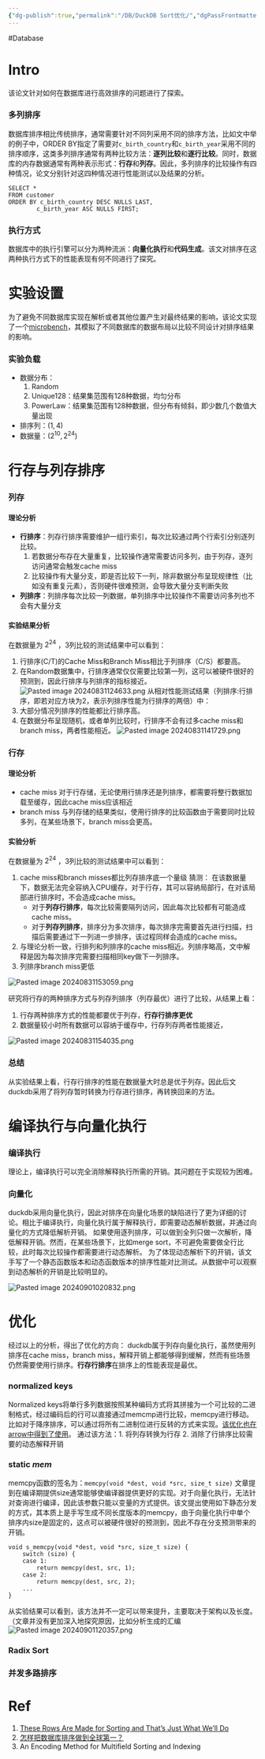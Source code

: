 ```yaml
---
{"dg-publish":true,"permalink":"/DB/DuckDB Sort优化/","dgPassFrontmatter":true}
---
```


#Database

# Intro
该论文针对如何在数据库进行高效排序的问题进行了探索。
### 多列排序
数据库排序相比传统排序，通常需要针对不同列采用不同的排序方法，比如文中举的例子中，ORDER BY指定了需要对`c_birth_country`和`c_birth_year`采用不同的排序顺序，这类多列排序通常有两种比较方法：**逐列比较**和**逐行比较**。同时，数据库的内存数据通常有两种表示形式：**行存**和**列存**。因此，多列排序的比较操作有四种情况，论文分别针对这四种情况进行性能测试以及结果的分析。
```
SELECT * 
FROM customer 
ORDER BY c_birth_country DESC NULLS LAST, 
        c_birth_year ASC NULLS FIRST;
```
### 执行方式
数据库中的执行引擎可以分为两种流派：**向量化执行**和**代码生成**。该文对排序在这两种执行方式下的性能表现有何不同进行了探究。
# 实验设置
为了避免不同数据库实现在解析或者其他位置产生对最终结果的影响，该论文实现了一个[microbench](https://github.com/lnkuiper/experiments/tree/master/sorting_simulation)，其模拟了不同数据库的数据布局以比较不同设计对排序结果的影响。
### 实验负载
- 数据分布：
	1. Random
	2. Unique128：结果集范围有128种数据，均匀分布
	3. PowerLaw：结果集范围有128种数据，但分布有倾斜，即少数几个数值大量出现
- 排序列：$(1,4)$
- 数据量：$(2^{10} , 2^{24})$
# 行存与列存排序
### 列存
#### 理论分析
- **行排序**：列存行排序需要维护一组行索引，每次比较通过两个行索引分别逐列比较。
	1. 若数据分布存在大量重复，比较操作通常需要访问多列，由于列存，逐列访问通常会触发cache miss
	2. 比较操作有大量分支，即是否比较下一列，除非数据分布呈现规律性（比如没有重复元素），否则硬件很难预测，会导致大量分支判断失败
- **列排序**：列排序每次比较一列数据，单列排序中比较操作不需要访问多列也不会有大量分支
#### 实验结果分析
在数据量为 $2^{24}$ ，3列比较的测试结果中可以看到：
1. 行排序(C/T)的Cache Miss和Branch Miss相比于列排序（C/S）都要高。
2. 在Random数据集中，行排序通常仅仅需要比较第一列，这可以被硬件很好的预测到，因此行排序与列排序的指标接近。
![Pasted image 20240831124633.png](/img/user/DB/img/Pasted%20image%2020240831124633.png)
从相对性能测试结果（列排序:行排序，即若对应方块为2，表示列排序性能为行排序的两倍）中：
1. 大部分情况列排序的性能都比行排序高。
2. 在数据分布呈现随机，或者单列比较时，行排序不会有过多cache miss和branch miss，两者性能相近。
![Pasted image 20240831141729.png](/img/user/DB/img/Pasted%20image%2020240831141729.png)
### 行存
#### 理论分析
- cache miss
	对于行存储，无论使用行排序还是列排序，都需要将整行数据加载至缓存，因此cache miss应该相近
- branch miss
	与列存储的结果类似，使用行排序的比较函数由于需要同时比较多列，在某些场景下，branch miss会更高。
#### 实验分析
在数据量为 $2^{24}$ ，3列比较的测试结果中可以看到：
1. cache miss和branch misses都比列存排序底一个量级
	猜测：
	在该数据量下，数据无法完全容纳入CPU缓存，对于行存，其可以容纳局部行，在对该局部进行排序时，不会造成cache miss。
	- 对于**列存行排序**，每次比较需要隔列访问，因此每次比较都有可能造成cache miss。
	- 对于**列存列排序**，排序分为多次排序，每次排序完需要首先进行扫描，扫描后需要通过下一列进一步排序，该过程同样会造成的cache miss。
1. 与理论分析一致，行排列和列排序的cache miss相近。列排序略高，文中解释是因为每次排序完需要扫描相同key做下一列排序。
2. 列排序branch miss更低

![Pasted image 20240831153059.png](/img/user/DB/img/Pasted%20image%2020240831153059.png)

研究将行存的两种排序方式与列存列排序（列存最优）进行了比较，从结果上看：
1. 行存两种排序方式的性能都要优于列存，**行存行排序更优**
2. 数据量较小时所有数据可以容纳于缓存中，行存列存两者性能接近，

![Pasted image 20240831154035.png](/img/user/DB/img/Pasted%20image%2020240831154035.png)
### 总结
从实验结果上看，行存行排序的性能在数据量大时总是优于列存。因此后文duckdb采用了将列存暂时转换为行存进行排序，再转换回来的方法。



# 编译执行与向量化执行
### 编译执行
理论上，编译执行可以完全消除解释执行所需的开销。其问题在于实现较为困难。
### 向量化
duckdb采用向量化执行，因此对排序在向量化场景的缺陷进行了更为详细的讨论。相比于编译执行，向量化执行属于解释执行，即需要动态解析数据，并通过向量化的方式降低解析开销。
如果使用逐列排序，可以做到全列只做一次解析，降低解释开销。然而，在某些场景下，比如merge sort，不可避免需要做全行比较，此时每次比较操作都需要进行动态解析。
为了体现动态解析下的开销，该文手写了一个静态函数版本和动态函数版本的排序性能对比测试。从数据中可以观察到动态解析的开销是比较明显的。

![Pasted image 20240901020832.png](/img/user/DB/img/Pasted%20image%2020240901020832.png)
# 优化
经过以上的分析，得出了优化的方向：
duckdb属于列存向量化执行，虽然使用列排序在cache miss，branch miss，解释开销上都能够得到缓解，然而有些场景仍然需要使用行排序。**行存行排序**在排序上的性能表现是最优。
### normalized keys
Normalized keys将单行多列数据按照某种编码方式将其拼接为一个可比较的二进制格式，经过编码后的行可以直接通过memcmp进行比较，memcpy进行移动。
比如对于降序排序，可以通过将所有二进制位进行反转的方式来实现。[该优化也在arrow中得到了使用](https://arrow.apache.org/blog/2022/11/07/multi-column-sorts-in-arrow-rust-part-1/)。
通过该方法：1. 将列存转换为行存 2. 消除了行排序比较需要的动态解释开销
### static *mem* 
memcpy函数的签名为：`memcpy(void *dest, void *src, size_t size)`
文章提到在编译期提供size通常能够使编译器提供更好的实现。对于向量化执行，无法针对查询进行编译，因此该参数只能以变量的方式提供。该文提出使用如下静态分发的方式，其本质上是手写生成不同长度版本的memcpy，由于向量化执行中单个排序内size是固定的，这点可以被硬件很好的预测到，因此不存在分支预测带来的开销。
```
void s_memcpy(void *dest, void *src, size_t size) {
	switch (size) {
	case 1:
		return memcpy(dest, src, 1);
	case 2:
		return memcpy(dest, src, 2);
	...
}
```
从实验结果可以看到，该方法并不一定可以带来提升，主要取决于架构以及长度。（文章并没有更加深入地探究原因，比如分析生成的汇编
![Pasted image 20240901120357.png](/img/user/DB/img/Pasted%20image%2020240901120357.png)
### Radix Sort
### 并发多路排序

# Ref
1. [These Rows Are Made for Sorting and That’s Just What We’ll Do](https://hannes.muehleisen.org/publications/ICDE2023-sorting.pdf)
2. [怎样把数据库排序做到全球第一？](https://zhuanlan.zhihu.com/p/664312966?utm_psn=1813033991550427137)
3. An Encoding Method for Multifield Sorting and Indexing



